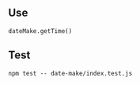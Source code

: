 <!--
 * @Description: 
 * @Author: 牛猛
 * @Date: 2022-06-17 16:18:26
 * @LastEditTime: 2022-06-17 16:19:27
 * @LastEditors: nm
 * @FilePath: \nm-jstools\src\date-make\README.md
-->
## Use
```
dateMake.getTime()
```
## Test
```
npm test -- date-make/index.test.js
```